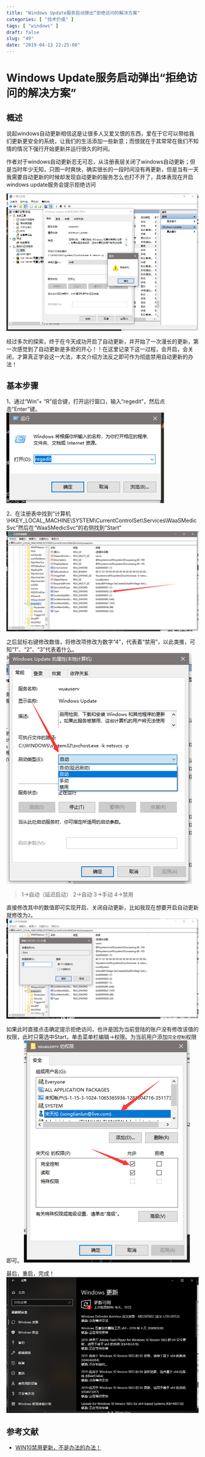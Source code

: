 ```yaml
---
title: "Windows Update服务启动弹出“拒绝访问的解决方案"
categories: [ "技术价值" ]
tags: [ "windows" ]
draft: false
slug: "49"
date: "2019-04-13 22:25:00"
---
```




# Windows Update服务启动弹出“拒绝访问的解决方案”


## 概述
说起windows自动更新相信这是让很多人又爱又恨的东西，爱在于它可以带给我们更新更安全的系统，让我们的生活添加一些新意；而恨就在于其常常在我们不知情的情况下强行开始更新并运行很久的时间。

作者对于windows自动更新忍无可忍，从注册表层关闭了windows自动更新；但是当时年少无知，只图一时爽快，确实很长的一段时间没有再更新，但是当有一天我需要自动更新的时候却发现自动更新的服务怎么也打不开了，具体表现在开启windows update服务会提示拒绝访问

![](https://raw.githubusercontent.com/songtianlun/Image-Hosting/image/20190413122206.png)

经过多次的探索，终于在今天成功开启了自动更新，并开始了一次漫长的更新，第一次感觉到了自动更新是多麽的开心！！在这里记录下这一过程，会开启，会关闭，才算真正学会这一大法，本文介绍方法反之即可作为彻底禁用自动更新的办法！

<!--more-->

## 基本步骤

1、通过“Win”+ “R”组合键，打开运行窗口，输入“regedit”，然后点击“Enter”键。
![](https://raw.githubusercontent.com/songtianlun/Image-Hosting/image/20190413221400.png)

2、在注册表中找到“计算机\HKEY_LOCAL_MACHINE\SYSTEM\CurrentControlSet\Services\WaaSMedicSvc”然后在“WaaSMedicSvc”的右侧找到“Start”
![](https://raw.githubusercontent.com/songtianlun/Image-Hosting/image/20190413221452.png)

之后鼠标右键修改数值，将修改项修改为数字“4”，代表着“禁用”，以此类推，可知“1”、“2”、“3”代表着什么。
![](https://raw.githubusercontent.com/songtianlun/Image-Hosting/image/20190413221700.png)
>1→自动（延迟启动）
>2→自动
>3→手动
>4→禁用

直接修改其中的数值即可实现开启、关闭自动更新，比如我现在想要开启自动更新就修改为`2`。
![](https://raw.githubusercontent.com/songtianlun/Image-Hosting/image/20190413221845.png)

如果此时直接点击确定提示拒绝访问，也许是因为当前登陆的账户没有修改该值的权限，此时只需选中Start，单击菜单栏编辑→权限。为当前用户添加`完全控制`权限即可。
![](https://raw.githubusercontent.com/songtianlun/Image-Hosting/image/20190413222139.png)

最后，重启，完成！
![](https://raw.githubusercontent.com/songtianlun/Image-Hosting/image/20190413222212.png)

## 参考文献
- [WIN10禁用更新，不是办法的办法！](https://yu72.com/tech/7890.html)